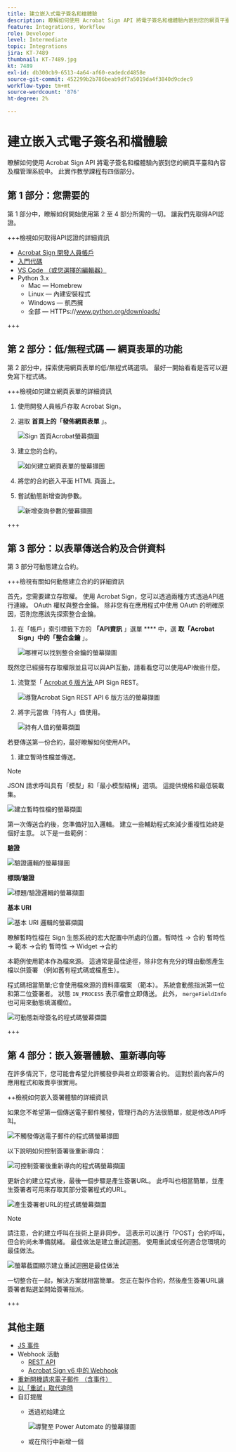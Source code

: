 ```yaml
---
title: 建立嵌入式電子簽名和檔體驗
description: 瞭解如何使用 Acrobat Sign API 將電子簽名和檔體驗內嵌到您的網頁平臺和內容及檔管理系統
feature: Integrations, Workflow
role: Developer
level: Intermediate
topic: Integrations
jira: KT-7489
thumbnail: KT-7489.jpg
kt: 7489
exl-id: db300cb9-6513-4a64-af60-eadedcd4858e
source-git-commit: 452299b2b786beab9df7a5019da4f3840d9cdec9
workflow-type: tm+mt
source-wordcount: '876'
ht-degree: 2%

---
```


# 建立嵌入式電子簽名和檔體驗

瞭解如何使用 Acrobat Sign API 將電子簽名和檔體驗內嵌到您的網頁平臺和內容及檔管理系統中。 此實作教學課程有四個部分。

## 第 1 部分：您需要的

第 1 部分中，瞭解如何開始使用第 2 至 4 部分所需的一切。 讓我們先取得API認證。

+++檢視如何取得API認證的詳細資訊

* [Acrobat Sign 開發人員帳戶](https://acrobat.adobe.com/tw/zh-Hant/acrobat/contact.html)
* [入門代碼](https://github.com/benvanderberg/adobe-sign-api-tutorial)
* [VS Code （或您選擇的編輯器）](https://code.visualstudio.com)
* Python 3.x
   * Mac — Homebrew
   * Linux — 內建安裝程式
   * Windows — 凱西擁
   * 全部 — HTTPs://www.python.org/downloads/

+++

## 第 2 部分：低/無程式碼 — 網頁表單的功能

第 2 部分中，探索使用網頁表單的低/無程式碼選項。 最好一開始看看是否可以避免寫下程式碼。

+++檢視如何建立網頁表單的詳細資訊

1. 使用開發人員帳戶存取 Acrobat Sign。

1. 選取 **首頁上的「發佈網頁表單** 」。

   ![Sign 首頁Acrobat螢幕擷圖](assets/embeddedesignature/embed_1.png)

1. 建立您的合約。

   ![如何建立網頁表單的螢幕擷圖](assets/embeddedesignature/embed_2.png)

1. 將您的合約嵌入平面 HTML 頁面上。

1. 嘗試動態新增查詢參數。

   ![新增查詢參數的螢幕擷圖](assets/embeddedesignature/embed_3.png)

+++

## 第 3 部分：以表單傳送合約及合併資料

第 3 部分可動態建立合約。

+++檢視有關如何動態建立合約的詳細資訊

首先，您需要建立存取權。 使用 Acrobat Sign，您可以透過兩種方式透過API進行連線。 OAuth 權杖與整合金鑰。 除非您有在應用程式中使用 OAuth 的明確原因，否則您應該先探索整合金鑰。

1. 在「帳戶」索引標籤下方的 **「API資訊** 」選單 **** 中，選 **取「Acrobat Sign」中的「整合金鑰** 」。

   ![哪裡可以找到整合金鑰的螢幕擷圖](assets/embeddedesignature/embed_4.png)

既然您已經擁有存取權限並且可以與API互動，請看看您可以使用API做些什麼。

1. 流覽至「 [ Acrobat 6 版方法 ](http://adobesign.com/public/docs/restapi/v6) API Sign REST。

   ![導覽Acrobat Sign REST API 6 版方法的螢幕擷圖](assets/embeddedesignature/embed_5.png)

1. 將字元當做「持有人」值使用。

   ![持有人值的螢幕擷圖](assets/embeddedesignature/embed_6.png)

若要傳送第一份合約，最好瞭解如何使用API。

1. 建立暫時性檔並傳送。

>[!NOTE]
>
>JSON 請求呼叫具有「模型」和「最小模型結構」選項。 這提供規格和最低裝載集。

![建立暫時性檔的螢幕擷圖](assets/embeddedesignature/embed_7.png)

第一次傳送合約後，您準備好加入邏輯。 建立一些輔助程式來減少重複性始終是個好主意。 以下是一些範例：

**驗證**

![驗證邏輯的螢幕擷圖](assets/embeddedesignature/embed_8.png)

**標頭/驗證**

![標題/驗證邏輯的螢幕擷圖](assets/embeddedesignature/embed_9.png)

**基本 URI**

![基本 URI 邏輯的螢幕擷圖](assets/embeddedesignature/embed_10.png)

瞭解暫時性檔在 Sign 生態系統的宏大配置中所處的位置。暫時性 -> 合約
暫時性 -> 範本 ->合約
暫時性 -> Widget ->合約

本範例使用範本作為檔來源。 這通常是最佳途徑，除非您有充分的理由動態產生檔以供簽署 （例如舊有程式碼或檔產生）。

程式碼相當簡單;它會使用檔來源的資料庫檔案 （範本）。 系統會動態指派第一位和第二位簽署者。 狀態 `IN_PROCESS` 表示檔會立即傳送。 此外， `mergeFieldInfo` 也可用來動態填滿欄位。

![可動態新增簽名的程式碼螢幕擷圖](assets/embeddedesignature/embed_11.png)

+++

## 第 4 部分：嵌入簽署體驗、重新導向等

在許多情況下，您可能會希望允許觸發參與者立即簽署合約。 這對於面向客戶的應用程式和販賣亭很實用。

++檢視如何嵌入簽署體驗的詳細資訊

如果您不希望第一個傳送電子郵件觸發，管理行為的方法很簡單，就是修改API呼叫。

![不觸發傳送電子郵件的程式碼螢幕擷圖](assets/embeddedesignature/embed_12.png)

以下說明如何控制簽署後重新導向：

![可控制簽署後重新導向的程式碼螢幕擷圖](assets/embeddedesignature/embed_13.png)

更新合約建立程式後，最後一個步驟是產生簽署URL。 此呼叫也相當簡單，並產生簽署者可用來存取其部分簽署程式的URL。

![產生簽署者URL的程式碼螢幕擷圖](assets/embeddedesignature/embed_14.png)

>[!NOTE]
>
>請注意，合約建立呼叫在技術上是非同步。 這表示可以進行「POST」合約呼叫，但合約尚未準備就緒。 最佳做法是建立重試迴圈。 使用重試或任何適合您環境的最佳做法。

![螢幕截圖顯示建立重試迴圈是最佳做法](assets/embeddedesignature/embed_15.png)

一切整合在一起，解決方案就相當簡單。 您正在製作合約，然後產生簽署URL讓簽署者點選並開始簽署指派。

+++

## 其他主題

* [JS 事件](https://www.adobe.io/apis/documentcloud/sign/docs.html#!adobedocs/adobe-sign/master/events.md)
* Webhook 活動
   * [REST API](https://sign-acs.na1.echosign.com/public/docs/restapi/v6#!/webhooks/createWebhook)
   * [Acrobat Sign v6 中的 Webhook](https://www.adobe.io/apis/documentcloud/sign/docs.html#!adobedocs/adobe-sign/master/webhooks.md)
* [重新開機請求電子郵件 （含事件）](https://sign-acs.na1.echosign.com/public/docs/restapi/v6#!/agreements/updateAgreement)
* [以「重試」取代逾時](https://stackoverflow.com/questions/23267409/how-to-implement-retry-mechanism-into-python-requests-library)
* 自訂提醒
   * 透過初始建立

     ![導覽至 Power Automate 的螢幕擷圖](assets/embeddedesignature/embed_16.png)

   * 或在飛行中新增一個 [](https://sign-acs.na1.echosign.com/public/docs/restapi/v6#!/agreements/createReminderOnParticipant)
